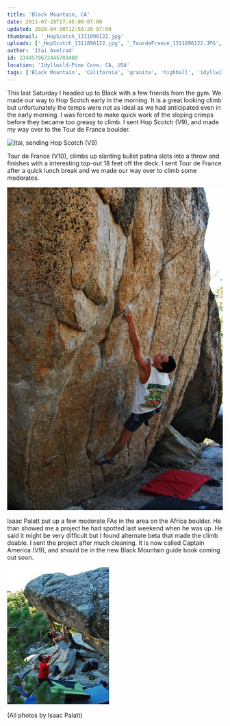 ```yaml
---
title: 'Black Mountain, CA'
date: 2011-07-28T17:45:00-07:00
updated: 2020-04-30T12:50:20-07:00
thumbnail: '_HopScotch_1311896122.jpg'
uploads: ['_HopScotch_1311896122.jpg', '_TourdeFrance_1311896122.JPG', '_CaptainAmericaFA_1311896122.JPG']
author: 'Itai Axelrad'
id: 2344579672445703480
location: 'Idyllwild-Pine Cove, CA, USA'
tags: ['Black Mountain', 'California', 'granite', 'highball', 'idyllwild']
---
```


This last Saturday I headed up to Black with a few friends from the gym. We made our way to Hop Scotch early in the morning. It is a great looking climb but unfortunately the temps were not as ideal as we had anticipated even in the early morning. I was forced to make quick work of the sloping crimps before they became too greasy to climb. I sent Hop Scotch (V9), and made my way over to the Tour de France boulder.

![Itai, sending Hop Scotch (V9)](uploads/_HopScotch_1311896122.jpg)

Tour de France (V10), climbs up slanting bullet patina slots into a throw and finishes with a interesting top-out 18 feet off the deck. I sent Tour de France after a quick lunch break and we made our way over to climb some moderates.

![Itai, sending Tour de France SDS (V10)](uploads/_TourdeFrance_1311896122.JPG)

Isaac Palatt put up a few moderate FAs in the area on the Africa boulder. He than showed me a project he had spotted last weekend when he was up. He said it might be very difficult but I found alternate beta that made the climb doable. I sent the project after much cleaning. It is now called Captain America (V9), and should be in the new Black Mountain guide book coming out soon.

![Itai, sending his FA, Captain America.](uploads/_CaptainAmericaFA_1311896122.JPG)

(All photos by Isaac Palatt)
